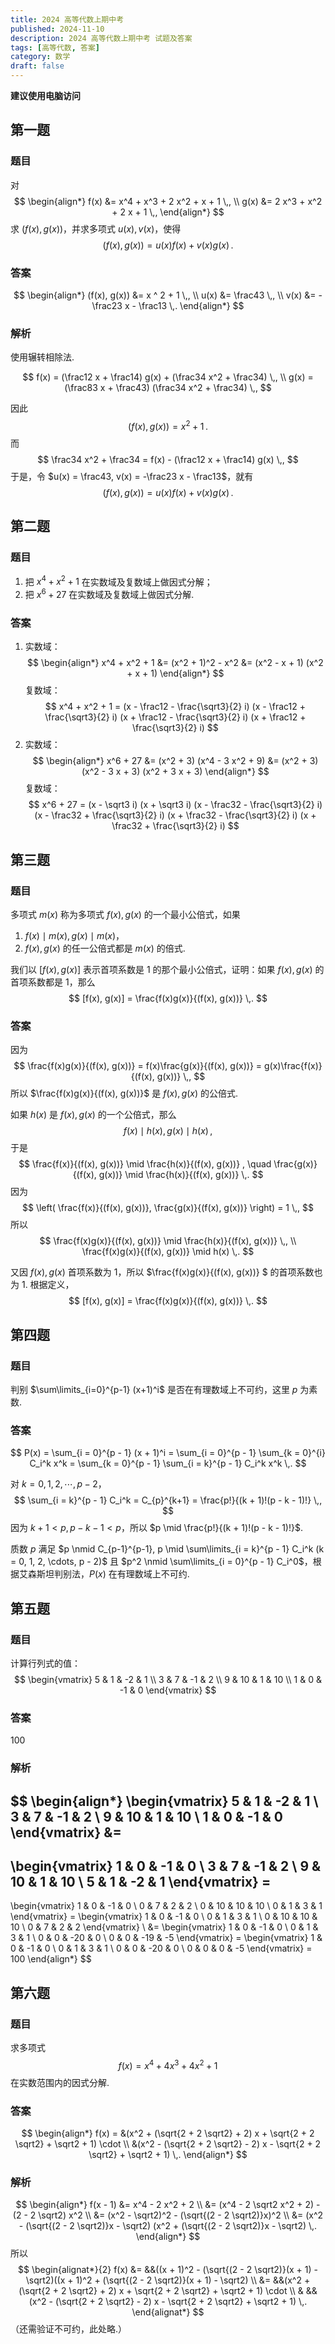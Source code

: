 ```yaml
---
title: 2024 高等代数上期中考
published: 2024-11-10
description: 2024 高等代数上期中考 试题及答案
tags: [高等代数, 答案]
category: 数学
draft: false
---
```


**建议使用电脑访问**

## 第一题
### 题目
对
$$
\begin{align*}
f(x) &= x^4 + x^3 + 2 x^2 + x + 1 \,, \\
g(x) &= 2 x^3 + x^2 + 2 x + 1 \,,
\end{align*}
$$
求 $(f(x), g(x))$，并求多项式 $u(x), v(x)$，使得
$$
(f(x), g(x)) = u(x)f(x) + v(x)g(x) \,.
$$

### 答案
$$
\begin{align*}
(f(x), g(x)) &= x ^ 2 + 1 \,, \\
u(x) &= \frac43 \,, \\
v(x) &= -\frac23 x - \frac13 \,.
\end{align*}
$$

### 解析
使用辗转相除法.

$$
f(x) = (\frac12 x + \frac14) g(x) + (\frac34 x^2 + \frac34) \,, \\
g(x) = (\frac83 x + \frac43) (\frac34 x^2 + \frac34) \,,
$$

因此
$$
(f(x), g(x)) = x ^ 2 + 1 \,.
$$
而
$$
\frac34 x^2 + \frac34 = f(x) - (\frac12 x + \frac14) g(x) \,,
$$
于是，令 $u(x) = \frac43, v(x) = -\frac23 x - \frac13$，就有
$$
(f(x), g(x)) = u(x)f(x) + v(x)g(x) \,.
$$

## 第二题
### 题目
1) 把 $x^4 + x^2 + 1$ 在实数域及复数域上做因式分解；
2) 把 $x^6 + 27$ 在实数域及复数域上做因式分解.

### 答案
1) 实数域：
   $$
   \begin{align*}
   x^4 + x^2 + 1 &= (x^2 + 1)^2 - x^2
                 &= (x^2 - x + 1) (x^2 + x + 1)
   \end{align*}
   $$
   复数域：
   $$
   x^4 + x^2 + 1 = (x - \frac12 - \frac{\sqrt3}{2} i) (x - \frac12 + \frac{\sqrt3}{2} i) (x + \frac12 - \frac{\sqrt3}{2} i) (x + \frac12 + \frac{\sqrt3}{2} i)
   $$
2) 实数域：
   $$
   \begin{align*}
   x^6 + 27 &= (x^2 + 3) (x^4 - 3 x^2 + 9)
            &= (x^2 + 3) (x^2 - 3 x + 3) (x^2 + 3 x + 3)
   \end{align*}
   $$
   复数域：
   $$
   x^6 + 27 = (x - \sqrt3 i) (x + \sqrt3 i) (x - \frac32 - \frac{\sqrt3}{2} i) (x - \frac32 + \frac{\sqrt3}{2} i) (x + \frac32 - \frac{\sqrt3}{2} i) (x + \frac32 + \frac{\sqrt3}{2} i)
   $$

## 第三题
### 题目
多项式 $m(x)$ 称为多项式 $f(x), g(x)$ 的一个最小公倍式，如果
1) $f(x) \mid m(x), g(x) \mid m(x)$，
2) $f(x), g(x)$ 的任一公倍式都是 $m(x)$ 的倍式.

我们以 $[f(x), g(x)]$ 表示首项系数是 $1$ 的那个最小公倍式，证明：如果 $f(x), g(x)$ 的首项系数都是 $1$，那么
$$
[f(x), g(x)] = \frac{f(x)g(x)}{(f(x), g(x))} \,.
$$

### 答案
因为
$$
\frac{f(x)g(x)}{(f(x), g(x))} = f(x)\frac{g(x)}{(f(x), g(x))} = g(x)\frac{f(x)}{(f(x), g(x))} \,,
$$
所以 $\frac{f(x)g(x)}{(f(x), g(x))}$ 是 $f(x), g(x)$ 的公倍式.

如果 $h(x)$ 是 $f(x), g(x)$ 的一个公倍式，那么
$$
f(x) \mid h(x), g(x) \mid h(x) \,,
$$
于是
$$
\frac{f(x)}{(f(x), g(x))} \mid \frac{h(x)}{(f(x), g(x))} , \quad
\frac{g(x)}{(f(x), g(x))} \mid \frac{h(x)}{(f(x), g(x))} \,.
$$
因为
$$
\left( \frac{f(x)}{(f(x), g(x))}, \frac{g(x)}{(f(x), g(x))} \right) = 1 \,,
$$
所以
$$
\frac{f(x)g(x)}{(f(x), g(x))} \mid \frac{h(x)}{(f(x), g(x))} \,, \\
\frac{f(x)g(x)}{(f(x), g(x))} \mid h(x) \,.
$$

又因 $f(x), g(x)$ 首项系数为 $1$，所以 $\frac{f(x)g(x)}{(f(x), g(x))} $ 的首项系数也为 $1$. 根据定义，
$$
[f(x), g(x)] = \frac{f(x)g(x)}{(f(x), g(x))} \,.
$$

## 第四题
### 题目
判别 $\sum\limits_{i=0}^{p-1} (x+1)^i$ 是否在有理数域上不可约，这里 $p$ 为素数.

### 答案
$$
P(x) = \sum_{i = 0}^{p - 1} (x + 1)^i 
= \sum_{i = 0}^{p - 1} \sum_{k = 0}^{i} C_i^k x^k 
= \sum_{k = 0}^{p - 1} \sum_{i = k}^{p - 1} C_i^k x^k \,.
$$

对 $k = 0, 1, 2, \cdots, p - 2$，
$$
\sum_{i = k}^{p - 1} C_i^k = C_{p}^{k+1} = \frac{p!}{(k + 1)!(p - k - 1)!} \,,
$$
因为 $k + 1 \lt p, p - k - 1 \lt p$，所以 $p \mid \frac{p!}{(k + 1)!(p - k - 1)!}$.

质数 $p$ 满足 $p \nmid C_{p-1}^{p-1}, p \mid \sum\limits_{i = k}^{p - 1} C_i^k (k = 0, 1, 2, \cdots, p - 2)$ 且 $p^2 \nmid \sum\limits_{i = 0}^{p - 1} C_i^0$，根据艾森斯坦判别法，$P(x)$ 在有理数域上不可约.

## 第五题
### 题目
计算行列式的值：
$$
\begin{vmatrix}
5 & 1 & -2 & 1 \\
3 & 7 & -1 & 2 \\
9 & 10 & 1 & 10 \\
1 & 0 & -1 & 0
\end{vmatrix}
$$

### 答案
$100$

### 解析
$$
\begin{align*}
\begin{vmatrix}
5 & 1 & -2 & 1 \\
3 & 7 & -1 & 2 \\
9 & 10 & 1 & 10 \\
1 & 0 & -1 & 0
\end{vmatrix} &= 
-
\begin{vmatrix}
1 & 0 & -1 & 0 \\
3 & 7 & -1 & 2 \\
9 & 10 & 1 & 10 \\
5 & 1 & -2 & 1
\end{vmatrix} = 
-
\begin{vmatrix}
1 & 0 & -1 & 0 \\
0 & 7 & 2 & 2 \\
0 & 10 & 10 & 10 \\
0 & 1 & 3 & 1
\end{vmatrix} = 
\begin{vmatrix}
1 & 0 & -1 & 0 \\
0 & 1 & 3 & 1 \\
0 & 10 & 10 & 10 \\
0 & 7 & 2 & 2
\end{vmatrix} \\ &= 
\begin{vmatrix}
1 & 0 & -1 & 0 \\
0 & 1 & 3 & 1 \\
0 & 0 & -20 & 0 \\
0 & 0 & -19 & -5
\end{vmatrix} = 
\begin{vmatrix}
1 & 0 & -1 & 0 \\
0 & 1 & 3 & 1 \\
0 & 0 & -20 & 0 \\
0 & 0 & 0 & -5
\end{vmatrix} = 
100
\end{align*}
$$

## 第六题
### 题目
求多项式
$$
f(x) = x^4 + 4 x^3 + 4 x^2 + 1
$$
在实数范围内的因式分解.

### 答案
$$
\begin{align*}
f(x) = &(x^2 + (\sqrt{2 + 2 \sqrt2} + 2) x + \sqrt{2 + 2 \sqrt2} + \sqrt2 + 1) \cdot \\
&(x^2 - (\sqrt{2 + 2 \sqrt2} - 2) x - \sqrt{2 + 2 \sqrt2} + \sqrt2 + 1) \,.
\end{align*}
$$

### 解析
$$
\begin{align*}
f(x - 1) &= x^4 - 2 x^2 + 2 \\
&= (x^4 - 2 \sqrt2 x^2 + 2) - (2 - 2 \sqrt2) x^2 \\
&= (x^2 - \sqrt2)^2 - (\sqrt{(2 - 2 \sqrt2)}x)^2 \\
&= (x^2 - (\sqrt{(2 - 2 \sqrt2)}x - \sqrt2) (x^2 + (\sqrt{(2 - 2 \sqrt2)}x - \sqrt2) \,.
\end{align*}
$$
所以
$$
\begin{alignat*}{2}
f(x) &= &&((x + 1)^2 - (\sqrt{(2 - 2 \sqrt2)}(x + 1) - \sqrt2)((x + 1)^2 + (\sqrt{(2 - 2 \sqrt2)}(x + 1) - \sqrt2) \\
&= &&(x^2 + (\sqrt{2 + 2 \sqrt2} + 2) x + \sqrt{2 + 2 \sqrt2} + \sqrt2 + 1) \cdot \\
& &&(x^2 - (\sqrt{2 + 2 \sqrt2} - 2) x - \sqrt{2 + 2 \sqrt2} + \sqrt2 + 1) \,.
\end{alignat*}
$$
（还需验证不可约，此处略.）
